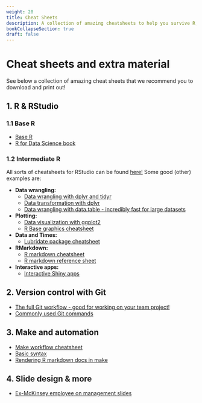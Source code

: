 ```yaml
---
weight: 20
title: Cheat Sheets
description: A collection of amazing cheatsheets to help you survive R, Git, and make!
bookCollapseSection: true
draft: false
---
```


# Cheat sheets and extra material

See below a collection of amazing cheat sheets that we recommend you to download and print out!

## 1. R & RStudio

### 1.1 Base R

- [Base R](https://iqss.github.io/dss-workshops/R/Rintro/base-r-cheat-sheet.pdf)
- [R for Data Science book](https://r4ds.had.co.nz/)

### 1.2 Intermediate R
All sorts of cheatsheets for RStudio can be found [here!](https://rstudio.com/resources/cheatsheets/) Some good (other) examples are:
- __Data wrangling:__
  - [Data wrangling with dplyr and tidyr ](https://rstudio.com/wp-content/uploads/2015/02/data-wrangling-cheatsheet.pdf)
  - [Data transformation with dplyr](https://github.com/rstudio/cheatsheets/raw/main/data-transformation.pdf)
  - [Data wrangling with data.table - incredibly fast for large datasets](https://s3.amazonaws.com/assets.datacamp.com/blog_assets/datatable_Cheat_Sheet_R.pdf)
- __Plotting:__
  - [Data visualization with ggplot2](https://github.com/rstudio/cheatsheets/raw/main/data-visualization-2.1.pdf)
  - [R Base graphics cheatsheet](http://publish.illinois.edu/johnrgallagher/files/2015/10/BaseGraphicsCheatsheet.pdf)
- __Data and Times:__
  - [Lubridate package cheatsheet](https://github.com/rstudio/cheatsheets/raw/main/lubridate.pdf)
- __RMarkdown:__
  - [R markdown cheatsheet](https://github.com/rstudio/cheatsheets/raw/main/rmarkdown-2.0.pdf)
  - [R markdown reference sheet](https://www.rstudio.com/wp-content/uploads/2015/03/rmarkdown-reference.pdf)
- __Interactive apps:__
  - [Interactive Shiny apps](https://shiny.rstudio.com/images/shiny-cheatsheet.pdf)


## 2. Version control with Git

- [The full Git workflow - good for working on your team project!](https://tilburgsciencehub.com/building-blocks/collaborate-and-share-your-work/use-github/github_cheatsheet_tsh.pdf)
- [Commonly used Git commands](https://education.github.com/git-cheat-sheet-education.pdf)

## 3. Make and automation

- [Make workflow cheatsheet](tsh_make_cheatsheet.pdf)
- [Basic syntax](https://makefiletutorial.com)
- [Rendering R markdown docs in make](https://monashbioinformaticsplatform.github.io/2017-11-16-open-science-training/topics/automation.html)

## 4. Slide design & more

- [Ex-McKinsey employee on management slides](https://www.youtube.com/watch?v=B2t2a7IzJMU&list=PLO9mZ8x4h8C7F_UdQvKW685Nvz4OYN6qs&index=2)
